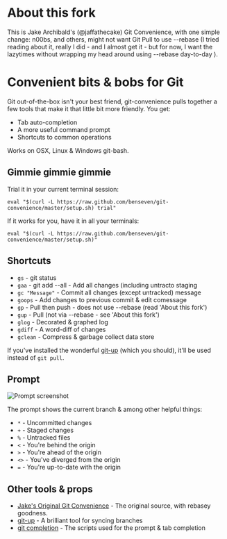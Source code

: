 # About this fork

This is Jake Archibald's (@jaffathecake) Git Convenience, with one simple change: n00bs, and others, might not want Git Pull to use --rebase (I tried reading about it, really I did - and I almost get it - but for now, I want the lazytimes without wrapping my head around using --rebase day-to-day </excuses>).

# Convenient bits & bobs for Git

Git out-of-the-box isn't your best friend, git-convenience pulls together a few tools that make it that little bit more friendly. You get:

* Tab auto-completion
* A more useful command prompt
* Shortcuts to common operations

Works on OSX, Linux & Windows git-bash.

## Gimmie gimmie gimmie

Trial it in your current terminal session:

```
eval "$(curl -L https://raw.github.com/benseven/git-convenience/master/setup.sh) trial"
```

If it works for you, have it in all your terminals:

```
eval "$(curl -L https://raw.github.com/benseven/git-convenience/master/setup.sh)"
```

## Shortcuts


* `gs` - git status
* `gaa` - git add --all - Add all changes (including untracto staging</dd>
* `gc "Message"` - Commit all changes (except untracked) message</dd>
* `goops` - Add changes to previous commit &amp; edit comessage</dd>
* `gp` - Pull then push - does not use --rebase (read 'About this fork')
* `gup` - Pull (not via --rebase - see 'About this fork')
* `glog` - Decorated &amp; graphed log
* `gdiff` - A word-diff of changes
* `gclean` - Compress &amp; garbage collect data store


If you've installed the wonderful [git-up](https://github.com/aanand/git-up) (which you should), it'll be used instead of `git pull`.

## Prompt

![Prompt screenshot](https://raw.github.com/benseven/git-convenience/master/screenshot.png)

The prompt shows the current branch & among other helpful things:


* `*` - Uncommitted changes
* `+` - Staged changes
* `%` - Untracked files
* `<` - You're behind the origin
* `>` - You're ahead of the origin
* `<>` - You've diverged from the origin
* `=` - You're up-to-date with the origin

## Other tools & props

* [Jake's Original Git Convenience](https://github.com/jakearchibald/git-convenience) - The original source, with rebasey goodness.
* [git-up](https://github.com/aanand/git-up) - A brilliant tool for syncing branches
* [git completion](https://github.com/git/git/tree/master/contrib/completion) - The scripts used for the prompt & tab completion
